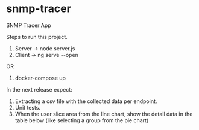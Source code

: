 # snmp-tracer
SNMP Tracer App

Steps to run this project.

1. Server -> node server.js 
2. Client -> ng serve --open

OR

1. docker-compose up

In the next release expect:
1. Extracting a csv file with the collected data per endpoint.
2. Unit tests.
4. When the user slice area from the line chart, show the detail data in the table below (like selecting a group from the pie chart)
